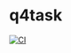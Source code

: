 # q4task
[![CI](https://github.com/24f1001713/q4task/actions/workflows/main.yml/badge.svg)](https://github.com/24f1001713/q4task/actions/workflows/main.yml)
